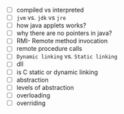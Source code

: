 - [ ] compiled vs interpreted
- [ ] `jvm` vs. `jdk` vs `jre`
- [ ] how java applets works?
- [ ] why there are no pointers in java?
- [ ] RMI- Remote method invocation
- [ ] remote procedure calls
- [ ] `Dynamic linking` vs. `Static linking`
- [ ] dll
- [ ] is C static or dynamic linking
- [ ] abstraction
- [ ] levels of abstraction
- [ ] overloading
- [ ] overriding